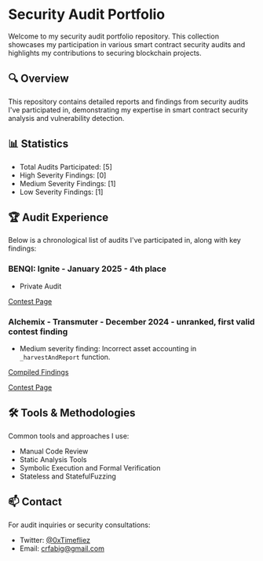 # Security Audit Portfolio

Welcome to my security audit portfolio repository. This collection showcases my participation in various smart contract security audits and highlights my contributions to securing blockchain projects.

## 🔍 Overview

This repository contains detailed reports and findings from security audits I've participated in, demonstrating my expertise in smart contract security analysis and vulnerability detection.

## 📊 Statistics

- Total Audits Participated: [5]
- High Severity Findings: [0]
- Medium Severity Findings: [1]
- Low Severity Findings: [1]

## 🏆 Audit Experience

Below is a chronological list of audits I've participated in, along with key findings:

### BENQI: Ignite - January 2025 - 4th place

- Private Audit

[Contest Page](https://codehawks.cyfrin.io/c/2025-01-benqi/results)


### Alchemix - Transmuter - December 2024 - unranked, first valid contest finding

- Medium severity finding: Incorrect asset accounting in ```_harvestAndReport``` function. 

[Compiled Findings](./Alchemix-Transmuter/1-Alchemix-Transmuter.md)

[Contest Page](https://codehawks.cyfrin.io/c/2024-12-alchemix/results)



## 🛠 Tools & Methodologies

Common tools and approaches I use:
- Manual Code Review
- Static Analysis Tools
- Symbolic Execution and Formal Verification
- Stateless and StatefulFuzzing


## 📫 Contact

For audit inquiries or security consultations:
- Twitter: [@0xTimefliez](https://x.com/0xTimefliez)
- Email: [crfabig@gmail.com](mailto:crfabig@gmail.com)

